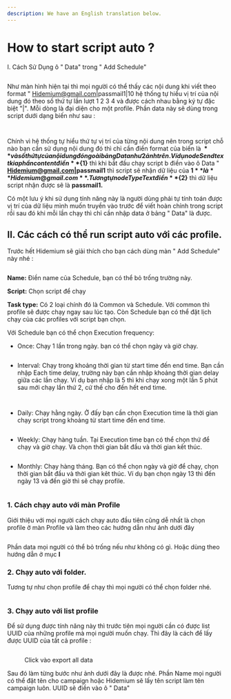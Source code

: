 ```yaml
---
description: We have an English translation below.
---
```


# How to start script auto ?

I. Cách Sử Dụng ô " Data" trong " Add Schedule"

<figure><img src="../.gitbook/assets/Screenshot_117.png" alt=""><figcaption></figcaption></figure>

Như màn hình hiện tại thì mọi người có thể  thấy các nội dung khi viết theo format " Hidemium@gmail.com|passmail1|10 hệ thống tự hiểu vị trí của nội dung đó theo số thứ tự lần lượt 1 2 3 4 và được cách nhau bằng ký tự đặc biệt "|". Mỗi dòng là đại diện cho một profile. Phần data này sẽ dùng trong script dưới dạng biến như sau :&#x20;

<div><figure><img src="../.gitbook/assets/Screenshot_118.png" alt=""><figcaption></figcaption></figure> <figure><img src="../.gitbook/assets/Screenshot_119.png" alt=""><figcaption></figcaption></figure></div>

Chính vì hệ thống tự hiểu thứ tự vị trí của từng nội dung nên trong script chỗ nào bạn cần sử dụng nội dung đó thì chỉ cần điền format của biến là **${}** và số thứ tự của nội dung đó ngoài bảng Data như 2 ảnh trên. Ví dụ node Send text kia phần content điền **${1}** thì khi bắt đấu chạy script b điền vào ô Data " **Hidemium@gmail.com|passmail1** thì script sẽ nhận dữ liệu của **${1}** là **Hidemium@gmail.com**. Tương tự node Type Text điền **${2}** thì dữ liệu script nhận được sẽ là **passmail1.**&#x20;

Có một lưu ý khi sử dụng tính năng này là người dùng phải tự tính toán được vị trí của dữ liệu mình muốn truyền vào trước để viết hoàn chỉnh trong script rồi sau đó khi mỗi lần chạy thì chỉ cần nhập data ở bảng " Data" là được.&#x20;

## II. Các cách có thể run script auto với các profile.

Trước hết Hidemium sẽ giải thích cho bạn cách dùng màn " Add Schedule" này nhé :

<figure><img src="../.gitbook/assets/image (86) (1).png" alt=""><figcaption></figcaption></figure>

**Name:** Điền name của Schedule, bạn có thể bỏ trống trường này.

**Script:** Chọn script để chạy

**Task type:** Có 2 loại chính đó là Common và Schedule. Với common thì profile sẽ được chạy ngay sau lúc tạo. Còn Schedule bạn có thể đặt lịch chạy của các profiles với script bạn chọn.

Với Schedule bạn có thể chọn Execution frequency:

* Once: Chạy 1 lần trong ngày. bạn có thể chọn ngày và giờ chạy.

<figure><img src="../.gitbook/assets/image (87) (1).png" alt=""><figcaption></figcaption></figure>

* Interval: Chạy trong khoảng thời gian từ start time đến end time. Bạn cần nhập Each time delay, trường này bạn cần nhập khoảng thời gian delay giữa các lần chạy. Ví dụ bạn nhập là 5 thì khi chạy xong một lần 5 phút sau mới chạy lần thứ 2, cứ thế cho đến hết end time.

<figure><img src="../.gitbook/assets/image (90) (1).png" alt=""><figcaption></figcaption></figure>

<figure><img src="../.gitbook/assets/image (78) (1).png" alt=""><figcaption></figcaption></figure>

* Daily: Chạy hằng ngày. Ở đấy bạn cần chọn Execution time là thời gian chạy script trong khoảng từ start time đến end time.&#x20;

<figure><img src="../.gitbook/assets/image (91) (1).png" alt=""><figcaption></figcaption></figure>

* Weekly: Chạy hàng tuần. Tại Execution time bạn có thể chọn thứ để chạy và giờ chạy. Và chọn thời gian bắt đầu và thời gian kết thúc.

<figure><img src="../.gitbook/assets/image (92) (1).png" alt=""><figcaption></figcaption></figure>

* Monthly: Chạy hàng tháng. Bạn có thể chọn ngày và giờ để chạy, chọn thời gian bắt đầu và thời gian kêt thúc. Ví dụ bạn chọn ngày 13 thì đến ngày 13 và đến giờ thì sẽ chạy profile.

<figure><img src="../.gitbook/assets/image (93) (1).png" alt=""><figcaption></figcaption></figure>

### 1. Cách chạy auto với màn Profile

Giới thiệu với mọi người cách chạy auto đầu tiên cũng dễ nhất là chọn profile ở màn Profile và làm theo các hướng dẫn như ảnh dưới đây



<figure><img src="../.gitbook/assets/Screenshot_113.png" alt=""><figcaption></figcaption></figure>

Phần data mọi người có thể bỏ trống nếu như không có gì. Hoặc dùng theo hướng dẫn ở mục **I**

### 2. Chạy auto với folder.

Tương tự như chọn profile để chạy thì mọi người có thể chọn folder nhé.

<figure><img src="../.gitbook/assets/Screenshot_114.png" alt=""><figcaption></figcaption></figure>

### 3. Chạy auto với list profile

Để sử dụng được tính năng này thì trước tiên mọi người cần có được list UUID của những profile mà mọi người muốn chạy. Thì đây là cách để lấy được UUID của tất cả profile :

<figure><img src="../.gitbook/assets/Screenshot_115.png" alt=""><figcaption><p>Click vào export all data</p></figcaption></figure>

Sau đó làm từng bước như ảnh dưới đây là được nhé. Phần Name mọi người có thể đặt tên cho campaign hoặc Hidemium sẽ lấy tên script làm tên campaign luôn. UUID sẽ điền vào ô " Data"

<figure><img src="../.gitbook/assets/image (1) (1) (1) (1) (1) (1) (1) (1) (1) (1) (1) (1) (1) (1) (1) (1) (1) (1) (1) (1) (1) (1) (1).png" alt=""><figcaption></figcaption></figure>

